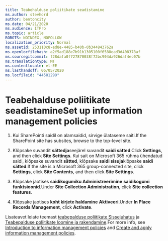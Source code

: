 ```yaml
---
title: Teabehalduse poliitikate seadistamine
ms.author: stevhord
author: bentoncity
ms.date: 04/21/2020
ms.audience: ITPro
ms.topic: article
ROBOTS: NOINDEX, NOFOLLOW
localization_priority: Normal
ms.assetid: 253110c8-ed8e-4485-b40b-0b344843762a
ms.openlocfilehash: a2f5ad188e7b91b1305100f6588ead3d408378af
ms.sourcegitcommit: f28dafa0f727870038f72bc904da926daf4ec07b
ms.translationtype: MT
ms.contentlocale: et-EE
ms.lasthandoff: 06/05/2020
ms.locfileid: "44581299"
---
```

# <a name="set-up-information-management-policies"></a><span data-ttu-id="e1f83-102">Teabehalduse poliitikate seadistamine</span><span class="sxs-lookup"><span data-stu-id="e1f83-102">Set up information management policies</span></span>

1. <span data-ttu-id="e1f83-103">Kui SharePointi saidil on alamsaidid, sirvige ülataseme saiti.</span><span class="sxs-lookup"><span data-stu-id="e1f83-103">If the SharePoint site has subsites, browse to the top-level site.</span></span>
    
2. <span data-ttu-id="e1f83-104">Klõpsake suvandit **sättedja**seejärel suvandit **saidi sätted**.</span><span class="sxs-lookup"><span data-stu-id="e1f83-104">Click **Settings**, and then click **Site Settings**.</span></span> <span data-ttu-id="e1f83-105">Kui sait on Microsoft 365 rühma ühendatud saidi, klõpsake suvandit **sätted**, klõpsake **saidi sisuja**klõpsake **saidi sätted**.</span><span class="sxs-lookup"><span data-stu-id="e1f83-105">If the site is a Microsoft 365 group-connected site, click **Settings**, click **Site Contents**, and then click **Site Settings**.</span></span>
    
3. <span data-ttu-id="e1f83-106">Klõpsake jaotises **saidikogumiku Administreerimine** **saidikogumi funktsioonid**.</span><span class="sxs-lookup"><span data-stu-id="e1f83-106">Under **Site Collection Administration**, click **Site collection features**.</span></span>
    
4. <span data-ttu-id="e1f83-107">Klõpsake jaotises **koht kirjete haldamine** **Aktiveeri**.</span><span class="sxs-lookup"><span data-stu-id="e1f83-107">Under **In Place Records Management**, click **Activate**.</span></span>
    
<span data-ttu-id="e1f83-108">Lisateavet leiate teemast [teabepalduse poliitikate Sissejuhatus](https://go.microsoft.com/fwlink/?linkid=404239) ja [Teabepalduse poliitikate loomine ja rakendamine](https://go.microsoft.com/fwlink/?linkid=2003916).</span><span class="sxs-lookup"><span data-stu-id="e1f83-108">For more info, see [Introduction to information management policies](https://go.microsoft.com/fwlink/?linkid=404239) and [Create and apply information management policies](https://go.microsoft.com/fwlink/?linkid=2003916).</span></span>
  

